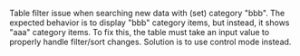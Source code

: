 Table filter issue when searching new data with (set) category "bbb". The expected behavior is to display "bbb" category items, but instead, it shows "aaa" category items. To fix this, the table must take an input value to properly handle filter/sort changes. Solution is to use control mode instead.
